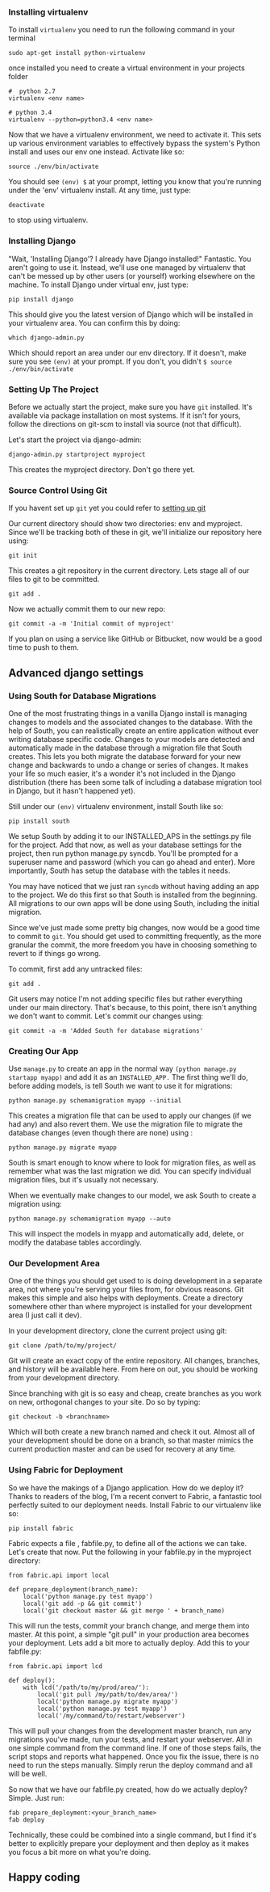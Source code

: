 ### Installing virtualenv

To install ``virtualenv`` you need to run the following command in your terminal 

    sudo apt-get install python-virtualenv

once installed you need to create a virtual environment in your projects folder

    #  python 2.7
    virtualenv <env name>

    # python 3.4
    virtualenv --python=python3.4 <env name>
Now that we have a virtualenv environment, we need to activate it. This sets up various environment variables to effectively bypass the system's Python install and uses our env one instead. Activate like so:

    source ./env/bin/activate
You should see ``(env) $`` at your prompt, letting you know that you're running under the 'env' virtualenv install. At any time, just type:

    deactivate
to stop using virtualenv.

### Installing Django
"Wait, 'Installing Django'? I already have Django installed!" Fantastic. You aren't going to use it. Instead, we'll use one managed by virtualenv that can't be messed up by other users (or yourself) working elsewhere on the machine. To install Django under virtual env, just type:

    pip install django
This should give you the latest version of Django which will be installed in your virtualenv area. You can confirm this by doing:

    which django-admin.py
Which should report an area under our env directory. If it doesn't, make sure you see ``(env)`` at your prompt. If you don't, you didn't ``$ source ./env/bin/activate``


### Setting Up The Project
Before we actually start the project, make sure you have ``git`` installed. It's available via package installation on most systems. If it isn't for yours, follow the directions on git-scm to install via source (not that difficult).

Let's start the project via django-admin:

    django-admin.py startproject myproject
This creates the myproject directory. Don't go there yet.

### Source Control Using Git
If you havent set up ``git`` yet you could refer to [setting up git](https://github.com/mussaimo/aquarius/blob/master/git.md)

Our current directory should show two directories: env and myproject. Since we'll be tracking both of these in git, we'll initialize our repository here using:

    git init
This creates a git repository in the current directory. Lets stage all of our files to git to be committed.

    git add .
Now we actually commit them to our new repo:

    git commit -a -m 'Initial commit of myproject'
If you plan on using a service like GitHub or Bitbucket, now would be a good time to push to them.

## Advanced django settings
### Using South for Database Migrations
One of the most frustrating things in a vanilla Django install is managing changes to models and the associated changes to the database. With the help of South, you can realistically create an entire application without ever writing database specific code. Changes to your models are detected and automatically made in the database through a migration file that South creates. This lets you both migrate the database forward for your new change and backwards to undo a change or series of changes. It makes your life so much easier, it's a wonder it's not included in the Django distribution (there has been some talk of including a database migration tool in Django, but it hasn't happened yet).

Still under our ``(env)`` virtualenv environment, install South like so:

    pip install south
We setup South by adding it to our INSTALLED_APS in the settings.py file for the project. Add that now, as well as your database settings for the project, then run python manage.py syncdb. You'll be prompted for a superuser name and password (which you can go ahead and enter). More importantly, South has setup the database with the tables it needs.

You may have noticed that we just ran ``syncdb`` without having adding an app to the project. We do this first so that South is installed from the beginning. All migrations to our own apps will be done using South, including the initial migration.

Since we've just made some pretty big changes, now would be a good time to commit to ``git``. You should get used to committing frequently, as the more granular the commit, the more freedom you have in choosing something to revert to if things go wrong.

To commit, first add any untracked files:

    git add .
Git users may notice I'm not adding specific files but rather everything under our main directory. That's because, to this point, there isn't anything we don't want to commit. Let's commit our changes using:

    git commit -a -m 'Added South for database migrations'

### Creating Our App
Use ``manage.py`` to create an app in the normal way ``(python manage.py startapp myapp)`` and add it as an ``INSTALLED_APP.`` The first thing we'll do, before adding models, is tell South we want to use it for migrations:

    python manage.py schemamigration myapp --initial
This creates a migration file that can be used to apply our changes (if we had any) and also revert them. We use the migration file to migrate the database changes (even though there are none) using :

    python manage.py migrate myapp
South is smart enough to know where to look for migration files, as well as remember what was the last migration we did. You can specify individual migration files, but it's usually not necessary.

When we eventually make changes to our model, we ask South to create a migration using:

    python manage.py schemamigration myapp --auto
This will inspect the models in myapp and automatically add, delete, or modify the database tables accordingly.

### Our Development Area
One of the things you should get used to is doing development in a separate area, not where you're serving your files from, for obvious reasons. Git makes this simple and also helps with deployments. Create a directory somewhere other than where myproject is installed for your development area (I just call it dev).

In your development directory, clone the current project using git:

    git clone /path/to/my/project/
Git will create an exact copy of the entire repository. All changes, branches, and history will be available here. From here on out, you should be working from your development directory.

Since branching with git is so easy and cheap, create branches as you work on new, orthogonal changes to your site. Do so by typing:

    git checkout -b <branchname>
Which will both create a new branch named and check it out. Almost all of your development should be done on a branch, so that master mimics the current production master and can be used for recovery at any time.

### Using Fabric for Deployment
So we have the makings of a Django application. How do we deploy it? Thanks to readers of the blog, I'm a recent convert to Fabric, a fantastic tool perfectly suited to our deployment needs. Install Fabric to our virtualenv like so:

    pip install fabric
Fabric expects a file , fabfile.py, to define all of the actions we can take. Let's create that now. Put the following in your fabfile.py in the myproject directory:

    from fabric.api import local

    def prepare_deployment(branch_name):
        local('python manage.py test myapp')
        local('git add -p && git commit')
        local('git checkout master && git merge ' + branch_name)
        
This will run the tests, commit your branch change, and merge them into master. At this point, a simple "git pull" in your production area becomes your deployment. Lets add a bit more to actually deploy. Add this to your fabfile.py:

    from fabric.api import lcd

    def deploy():
        with lcd('/path/to/my/prod/area/'):
            local('git pull /my/path/to/dev/area/')
            local('python manage.py migrate myapp')
            local('python manage.py test myapp')
            local('/my/command/to/restart/webserver')
            
This will pull your changes from the development master branch, run any migrations you've made, run your tests, and restart your webserver. All in one simple command from the command line. If one of those steps fails, the script stops and reports what happened. Once you fix the issue, there is no need to run the steps manually. Simply rerun the deploy command and all will be well.

So now that we have our fabfile.py created, how do we actually deploy? Simple. Just run:

    fab prepare_deployment:<your_branch_name>
    fab deploy
    
Technically, these could be combined into a single command, but I find it's better to explicitly prepare your deployment and then deploy as it makes you focus a bit more on what you're doing.

## Happy coding
